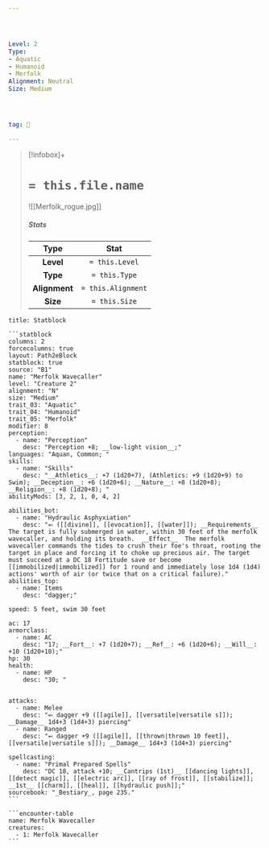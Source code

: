 ```yaml
---




Level: 2
Type:
- Aquatic
- Humanoid
- Merfolk
Alignment: Neutral
Size: Medium




tag: 👹

---
```


> [!infobox]+
> #  `= this.file.name`
> ![[Merfolk_rogue.jpg]]
> ##### Stats
> Type | Stat |
> :---:|:---:|
> **Level** | `= this.Level` |
> **Type** | `= this.Type` |
> **Alignment** | `= this.Alignment` |
> **Size** | `= this.Size` |



````ad-info
title: Statblock

```statblock
columns: 2
forcecolumns: true
layout: Path2eBlock
statblock: true
source: "B1"
name: "Merfolk Wavecaller"
level: "Creature 2"
alignment: "N"
size: "Medium"
trait_03: "Aquatic"
trait_04: "Humanoid"
trait_05: "Merfolk"
modifier: 8
perception:
  - name: "Perception"
    desc: "Perception +8; __low-light vision__;"
languages: "Aquan, Common; "
skills:
  - name: "Skills"
    desc: "__Athletics__: +7 (1d20+7), (Athletics: +9 (1d20+9) to Swim); __Deception__: +6 (1d20+6); __Nature__: +8 (1d20+8); __Religion__: +8 (1d20+8); "
abilityMods: [3, 2, 1, 0, 4, 2]

abilities_bot:
  - name: "Hydraulic Asphyxiation"
    desc: "⬻ ([[divine]], [[evocation]], [[water]]); __Requirements__ The target is fully submerged in water, within 30 feet of the merfolk wavecaller, and holding its breath.  __Effect__  The merfolk wavecaller commands the tides to crush their foe's throat, rooting the target in place and forcing it to choke up precious air. The target must succeed at a DC 18 Fortitude save or become [[immobilized|immobilized]] for 1 round and immediately lose 1d4 (1d4) actions' worth of air (or twice that on a critical failure)."
abilities_top:
  - name: Items
    desc: "dagger;"

speed: 5 feet, swim 30 feet

ac: 17
armorclass:
  - name: AC
    desc: "17; __Fort__: +7 (1d20+7); __Ref__: +6 (1d20+6); __Will__: +10 (1d20+10);"
hp: 30
health:
  - name: HP
    desc: "30; "


attacks:
  - name: Melee
    desc: "⬻ dagger +9 ([[agile]], [[versatile|versatile s]]); __Damage__ 1d4+3 (1d4+3) piercing"
  - name: Ranged
    desc: "⬻ dagger +9 ([[agile]], [[thrown|thrown 10 feet]], [[versatile|versatile s]]); __Damage__ 1d4+3 (1d4+3) piercing"

spellcasting:
  - name: "Primal Prepared Spells"
    desc: "DC 18, attack +10; __Cantrips (1st)__ [[dancing lights]], [[detect magic]], [[electric arc]], [[ray of frost]], [[stabilize]]; __1st__ [[charm]], [[heal]], [[hydraulic push]];"
sourcebook: "_Bestiary_, page 235."
```

```encounter-table
name: Merfolk Wavecaller
creatures:
  - 1: Merfolk Wavecaller
```

````


